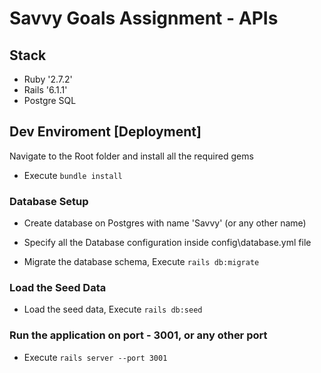 # Savvy Goals Assignment - APIs

## Stack
- Ruby '2.7.2'
- Rails '6.1.1'
- Postgre SQL

## Dev Enviroment [Deployment]
Navigate to the Root folder and install all the required gems
- Execute `bundle install`

### Database Setup
- Create database on Postgres with name 'Savvy' (or any other name)
- Specify all the Database configuration inside config\database.yml file

- Migrate the database schema, Execute `rails db:migrate`

### Load the Seed Data
- Load the seed data, Execute `rails db:seed`

### Run the application on port - 3001, or any other port
- Execute `rails server --port 3001`